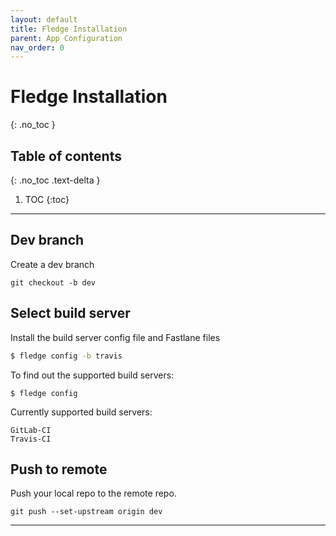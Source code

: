 ```yaml
---
layout: default
title: Fledge Installation
parent: App Configuration
nav_order: 0
---
```


# Fledge Installation
{: .no_toc }

## Table of contents
{: .no_toc .text-delta }

1. TOC
{:toc}

---

## Dev branch
Create a dev branch
```
git checkout -b dev
```
## Select build server
Install the build server config file and Fastlane files
```bash
$ fledge config -b travis
```
To find out the supported build servers:
```
$ fledge config
```
Currently supported build servers:
```
GitLab-CI
Travis-CI
```
## Push to remote
Push your local repo to the remote repo.
```
git push --set-upstream origin dev
``` 

---